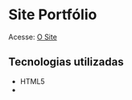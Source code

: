 # Site Portfólio

Acesse: [O Site ](https://rafael705.github.io/Portifolio/)

## Tecnologias utilizadas

- HTML5
-
